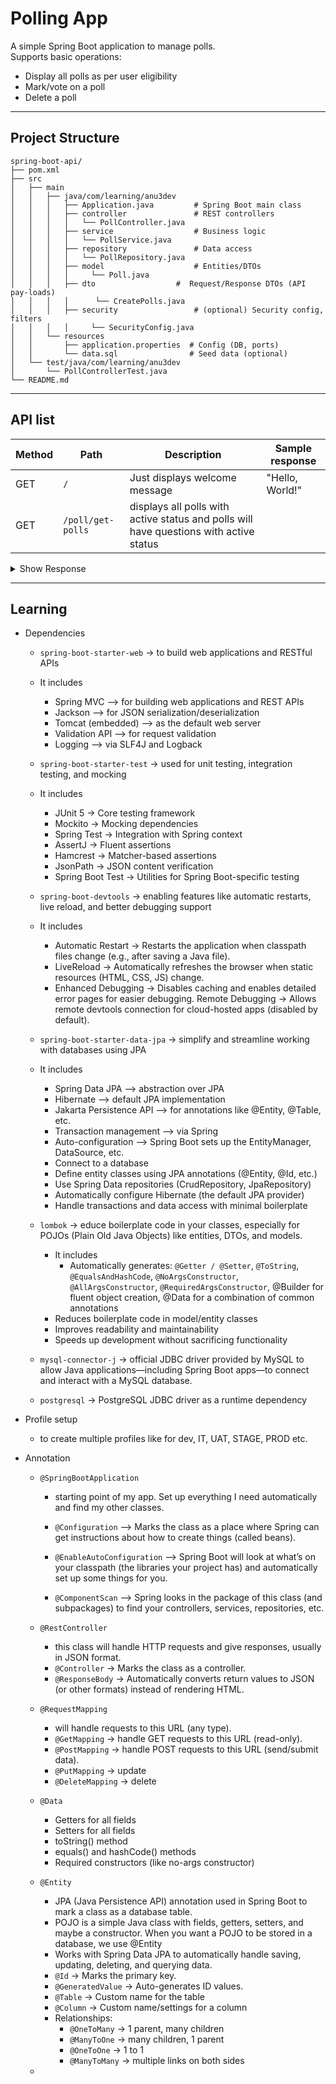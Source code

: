 # Polling App

A simple Spring Boot application to manage polls.  
Supports basic operations:
- Display all polls as per user eligibility
- Mark/vote on a poll
- Delete a poll

---

## Project Structure

```
spring-boot-api/
├── pom.xml
├── src
│   ├── main
│   │   ├── java/com/learning/anu3dev
│   │   │   ├── Application.java         # Spring Boot main class
│   │   │   ├── controller               # REST controllers
│   │   │   │   └── PollController.java
│   │   │   ├── service                  # Business logic
│   │   │   │   └── PollService.java
│   │   │   ├── repository               # Data access
│   │   │   │   └── PollRepository.java
│   │   │   ├── model                    # Entities/DTOs
│   │   │   │     └── Poll.java
│   │   │   ├── dto					 #  Request/Response DTOs (API pay-loads)
│   │   │   │	   └── CreatePolls.java
│   │   │   ├── security				 # (optional) Security config, filters
│   │   │   │     └── SecurityConfig.java
│   │   └── resources
│   │       ├── application.properties  # Config (DB, ports)
│   │       └── data.sql                # Seed data (optional)
│   └── test/java/com/learning/anu3dev
│       └── PollControllerTest.java
└── README.md
```

---

## API list

|Method|Path|Description|Sample response|
|-----------|----------------|--------------------------------|----------|
|GET|`/`|Just displays welcome message|"Hello, World!"|
|GET|`/poll/get-polls`|displays all  polls with active status and polls will have questions with active status|
<details><summary>Show Response</summary>
```json
{
  "pollId": 1,
  "pollTitle": "My Poll",
  "active": true,
  "questions": [
    {
      "question": "Your favorite color?",
      "multiSelect": false,
      "options": ["Red", "Blue", "Green"]
    }
  ]
} 
```</details>

---

## Learning

- Dependencies
	- `spring-boot-starter-web` -> to build web applications and RESTful APIs
	- It includes
		- Spring MVC –> for building web applications and REST APIs
		- Jackson –> for JSON serialization/deserialization
		- Tomcat (embedded) –> as the default web server
		- Validation API –> for request validation
		- Logging –> via SLF4J and Logback
		
	- `spring-boot-starter-test` -> used for unit testing, integration testing, and mocking
	- It includes
		- JUnit 5 -> Core testing framework
		- Mockito -> Mocking dependencies
		- Spring Test	-> Integration with Spring context
		- AssertJ -> Fluent assertions
		- Hamcrest -> Matcher-based assertions
		- JsonPath -> JSON content verification
		- Spring Boot Test -> Utilities for Spring Boot-specific testing
	
	- `spring-boot-devtools` -> enabling features like automatic restarts, live reload, and better debugging support
	- It includes
		-  Automatic Restart -> Restarts the application when classpath files change (e.g., after saving a Java file).
		- LiveReload -> Automatically refreshes the browser when static resources (HTML, CSS, JS) change.
		- Enhanced Debugging -> Disables caching and enables detailed error pages for easier debugging.
		Remote Debugging -> Allows remote devtools connection for cloud-hosted apps (disabled by default).
	
	- `spring-boot-starter-data-jpa` ->  simplify and streamline working with databases using JPA
	- It includes
		- Spring Data JPA –> abstraction over JPA
		- Hibernate –> default JPA implementation
		- Jakarta Persistence API –> for annotations like @Entity, @Table, etc.
		- Transaction management –> via Spring
		- Auto-configuration –> Spring Boot sets up the EntityManager, DataSource, etc.
		- Connect to a database
		- Define entity classes using JPA annotations (@Entity, @Id, etc.)
		- Use Spring Data repositories (CrudRepository, JpaRepository)
		- Automatically configure Hibernate (the default JPA provider)
		- Handle transactions and data access with minimal boilerplate
	
	- `lombok` -> educe boilerplate code in your classes, especially for POJOs (Plain Old Java Objects) like entities, DTOs, and models.
		- It includes
			- Automatically generates: `@Getter / @Setter`, `@ToString`, `@EqualsAndHashCode`, `@NoArgsConstructor`, `@AllArgsConstructor`, `@RequiredArgsConstructor`, @Builder for fluent object creation, @Data for a combination of common annotations
		- Reduces boilerplate code in model/entity classes
		- Improves readability and maintainability
		- Speeds up development without sacrificing functionality
		
	- `mysql-connector-j` -> official JDBC driver provided by MySQL to allow Java applications—including Spring Boot apps—to connect and interact with a MySQL database.
	
	- `postgresql` -> PostgreSQL JDBC driver as a runtime dependency
	
- Profile setup
	- to create multiple profiles like for dev, IT, UAT, STAGE, PROD etc.
	
- Annotation
	- `@SpringBootApplication`
		- starting point of my app. Set up everything I need automatically and find my other classes.
		- `@Configuration` –> Marks the class as a place where Spring can get instructions about how to create things (called beans).

		- `@EnableAutoConfiguration` –> Spring Boot will look at what’s on your classpath (the libraries your project has) and automatically set up some things for you.

		- `@ComponentScan` –> Spring looks in the package of this class (and subpackages) to find your controllers, services, repositories, etc.
	
	- `@RestController`
		- this class will handle HTTP requests and give responses, usually in JSON format.
		- `@Controller` -> Marks the class as a controller.
		- `@ResponseBody` -> Automatically converts return values to JSON (or other formats) instead of rendering HTML.
		
	- `@RequestMapping`
		- will handle requests to this URL (any type).
		- `@GetMapping` -> handle GET requests to this URL (read-only).
		- `@PostMapping` -> handle POST requests to this URL (send/submit data).
		- `@PutMapping` -> update
		- `@DeleteMapping` -> delete
		
	- `@Data`
		- Getters for all fields
		- Setters for all fields
		- toString() method
		- equals() and hashCode() methods
		- Required constructors (like no-args constructor)
		
	- `@Entity`
		- JPA (Java Persistence API) annotation used in Spring Boot to mark a class as a database table.
		- POJO is a simple Java class with fields, getters, setters, and maybe a constructor. When you want a POJO to be stored in a database, we use @Entity 
		- Works with Spring Data JPA to automatically handle saving, updating, deleting, and querying data.
		- `@Id` -> Marks the primary key.
		- `@GeneratedValue` -> Auto-generates ID values.
		- `@Table` -> Custom name for the table
		- `@Column` -> Custom name/settings for a column
		- Relationships:
			- `@OneToMany` -> 1 parent, many children
			- `@ManyToOne` -> many children, 1 parent
			- `@OneToOne` -> 1 to 1
			- `@ManyToMany` -> multiple links on both sides
			
	- 